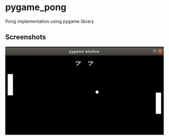 # pygame_pong
Pong implementation using pygame library

## Screenshots

![Pong Screenshot](images/pong_screenshot.png)
